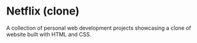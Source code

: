 # Netflix (clone)
A collection of personal web development projects showcasing a clone of website built with HTML and CSS.
